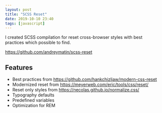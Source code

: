 ```yaml
---
layout: post
title: "SCSS Reset"
date: 2019-10-10 23:40
tags: [javascript]
---
```


I created SCSS compilation for reset cross-browser styles with best practices which possible to find.

https://github.com/andreymatin/scss-reset

## Features

- Best practices from https://github.com/hankchizljaw/modern-css-reset
- Modernized reset from https://meyerweb.com/eric/tools/css/reset/
- Reset only styles from https://necolas.github.io/normalize.css/
- Typography defaults
- Predefined variables
- Optimization for REM


